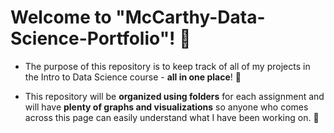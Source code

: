 # Welcome to "McCarthy-Data-Science-Portfolio"! 🤩
 + The purpose of this repository is to keep track of all of my projects in the Intro to Data Science course - **all in one place**! 🌟
 
 + This repository will be **organized using folders** for each assignment and will have **plenty of graphs and visualizations** so anyone who comes across this page can easily understand what I have been working on. 📂
